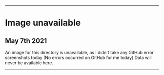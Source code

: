 
***

# Image unavailable

## May 7th 2021

An image for this directory is unavailable, as I didn't take any GitHub error screenshots today (No errors occurred on GitHub for me today) Data will never be available here.

***
